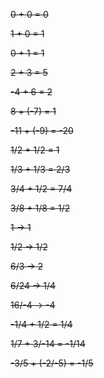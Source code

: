 ~~0 + 0 = 0~~

~~1 + 0 = 1~~

~~0 + 1 = 1~~

~~2 + 3 = 5~~

~~-4 + 6 = 2~~

~~8 + (-7) = 1~~

~~-11 + (-9) = -20~~

~~1/2 + 1/2 = 1~~

~~1/3 + 1/3 = 2/3~~

~~3/4 + 1/2 = 7/4~~

~~3/8 + 1/8 = 1/2~~

~~1 -> 1~~

~~1/2 -> 1/2~~

~~6/3 -> 2~~

~~6/24 -> 1/4~~

~~16/-4 -> -4~~

~~-1/4 + 1/2 = 1/4~~

~~1/7 + 3/-14 = -1/14~~
 
~~-3/5 + (-2/-5) = -1/5~~